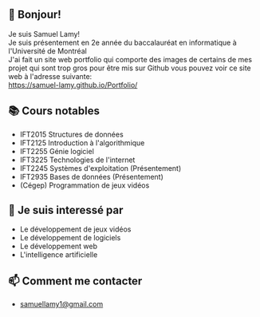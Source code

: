 ## 👋 Bonjour! 
Je suis Samuel Lamy!
<br /> 
Je suis présentement en 2e année du baccalauréat en informatique à l'Université de Montréal
<br /> 
J'ai fait un site web portfolio qui comporte des images de certains de mes projet qui sont trop gros pour être mis sur Github vous pouvez voir ce site web à l'adresse suivante:
<br /> 
https://samuel-lamy.github.io/Portfolio/
## 📚 Cours notables
- IFT2015 Structures de données
- IFT2125 Introduction à l'algorithmique
- IFT2255 Génie logiciel
- IFT3225 Technologies de l'internet
- IFT2245 Systèmes d'exploitation (Présentement)
- IFT2935 Bases de données (Présentement)
- (Cégep) Programmation de jeux vidéos
## 👀 Je suis interessé par
- Le développement de jeux vidéos 
- Le développement de logiciels
- Le développement web
- L'intelligence artificielle
## 📫 Comment me contacter 
- samuellamy1@gmail.com
